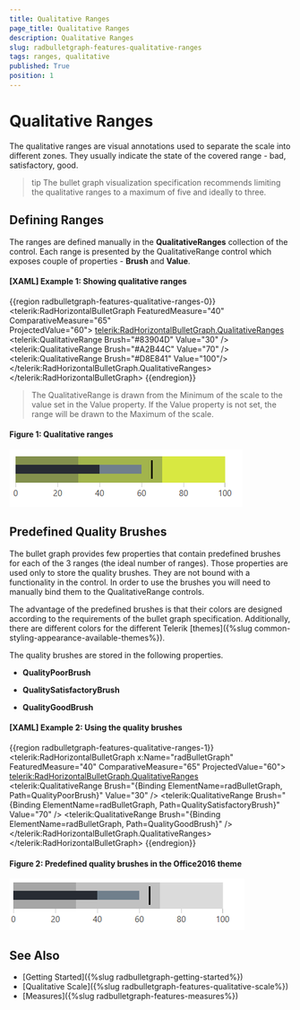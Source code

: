 ```yaml
---
title: Qualitative Ranges
page_title: Qualitative Ranges
description: Qualitative Ranges
slug: radbulletgraph-features-qualitative-ranges
tags: ranges, qualitative
published: True
position: 1
---
```


# Qualitative Ranges

The qualitative ranges are visual annotations used to separate the scale into different zones. They usually indicate the state of the covered range - bad, satisfactory, good. 

>tip The bullet graph visualization specification recommends limiting the qualitative ranges to a maximum of five and ideally to three.

## Defining Ranges

The ranges are defined manually in the __QualitativeRanges__ collection of the control. Each range is presented by the QualitativeRange control which exposes couple of properties - __Brush__ and __Value__.

#### __[XAML] Example 1: Showing qualitative ranges__
{{region radbulletgraph-features-qualitative-ranges-0}}
	<telerik:RadHorizontalBulletGraph FeaturedMeasure="40" 
									  ComparativeMeasure="65"                                           
									  ProjectedValue="60">
		<telerik:RadHorizontalBulletGraph.QualitativeRanges>
			<telerik:QualitativeRange Brush="#83904D" Value="30" />
			<telerik:QualitativeRange Brush="#A2B44C" Value="70" />
			<telerik:QualitativeRange Brush="#D8E841" Value="100"/>
		</telerik:RadHorizontalBulletGraph.QualitativeRanges>
	</telerik:RadHorizontalBulletGraph>
{{endregion}}

> The QualitativeRange is drawn from the Minimum of the scale to the value set in the Value property. If the Value property is not set, the range will be drawn to the Maximum of the scale.

#### Figure 1: Qualitative ranges
![radbulletgraph-features-qualitative-ranges-0.png](images/radbulletgraph-features-qualitative-ranges-0.png)

## Predefined Quality Brushes

The bullet graph provides few properties that contain predefined brushes for each of the 3 ranges (the ideal number of ranges). Those properties are used only to store the quality brushes. They are not bound with a functionality in the control. In order to use the brushes you will need to manually bind them to the QualitativeRange controls. 

The advantage of the predefined brushes is that their colors are designed according to the requirements of the bullet graph specification. Additionally, there are different colors for the different Telerik [themes]({%slug common-styling-appearance-available-themes%}).

The quality brushes are stored in the following properties.

* __QualityPoorBrush__

* __QualitySatisfactoryBrush__

* __QualityGoodBrush__

#### __[XAML] Example 2: Using the quality brushes__
{{region radbulletgraph-features-qualitative-ranges-1}}
	<telerik:RadHorizontalBulletGraph x:Name="radBulletGraph" 
									  FeaturedMeasure="40" 
									  ComparativeMeasure="65" 
									  ProjectedValue="60">
		<telerik:RadHorizontalBulletGraph.QualitativeRanges>
			<telerik:QualitativeRange Brush="{Binding ElementName=radBulletGraph, Path=QualityPoorBrush}" Value="30" />
			<telerik:QualitativeRange Brush="{Binding ElementName=radBulletGraph, Path=QualitySatisfactoryBrush}" Value="70" />
			<telerik:QualitativeRange Brush="{Binding ElementName=radBulletGraph, Path=QualityGoodBrush}" />
		</telerik:RadHorizontalBulletGraph.QualitativeRanges>
	</telerik:RadHorizontalBulletGraph>
{{endregion}}

#### Figure 2: Predefined quality brushes in the Office2016 theme
![radbulletgraph-features-qualitative-ranges-1.png](images/radbulletgraph-features-qualitative-ranges-1.png)

## See Also  
* [Getting Started]({%slug radbulletgraph-getting-started%})
* [Qualitative Scale]({%slug radbulletgraph-features-qualitative-scale%})
* [Measures]({%slug radbulletgraph-features-measures%})
